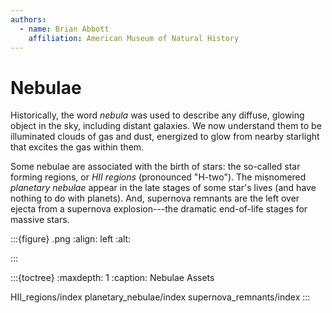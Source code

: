 ```yaml
---
authors:
  - name: Brian Abbott
    affiliation: American Museum of Natural History
---
```



# Nebulae

Historically, the word *nebula* was used to describe any diffuse, glowing object in the sky, including distant galaxies. We now understand them to be illuminated clouds of gas and dust, energized to glow from nearby starlight that excites the gas within them.

Some nebulae are associated with the birth of stars: the so-called star forming regions, or *HII regions* (pronounced "H-two"). The misnomered *planetary nebulae* appear in the late stages of some star's lives (and have nothing to do with planets). And, supernova remnants are the left over ejecta from a supernova explosion---the dramatic end-of-life stages for massive stars.


:::{figure} .png
:align: left
:alt: 


:::


:::{toctree}
:maxdepth: 1
:caption: Nebulae Assets

HII_regions/index
planetary_nebulae/index
supernova_remnants/index
:::
